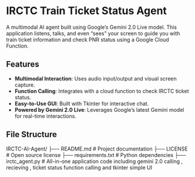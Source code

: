 # IRCTC Train Ticket Status Agent

A multimodal AI agent built using Google’s Gemini 2.0 Live model. This application listens, talks, and even “sees” your screen to guide you with train ticket information and check PNR status using a Google Cloud Function.

## Features

- **Multimodal Interaction**: Uses audio input/output and visual screen capture.
- **Function Calling**: Integrates with a cloud function to check IRCTC ticket status.
- **Easy-to-Use GUI**: Built with Tkinter for interactive chat.
- **Powered by Gemini 2.0 Live**: Leverages Google’s latest Gemini model for real-time interactions.

## File Structure

IRCTC-AI-Agent/
├── README.md                      # Project documentation
├── LICENSE                        # Open source license
├── requirements.txt               # Python dependencies
├── irctc_agent.py                 # All-in-one application code including gemini 2.0 calling , recieving , ticket status function calling and tkinter simple UI
